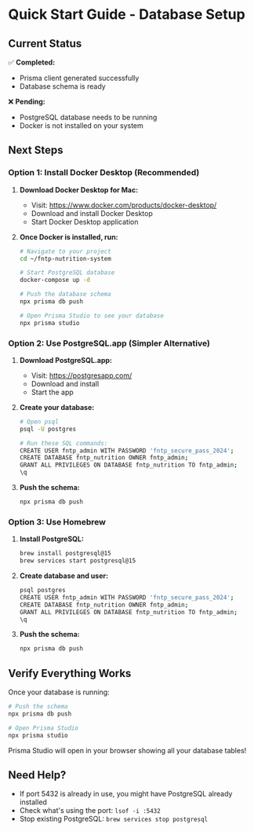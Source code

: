 # Quick Start Guide - Database Setup

## Current Status

✅ **Completed:**
- Prisma client generated successfully
- Database schema is ready

❌ **Pending:**
- PostgreSQL database needs to be running
- Docker is not installed on your system

## Next Steps

### Option 1: Install Docker Desktop (Recommended)

1. **Download Docker Desktop for Mac:**
   - Visit: https://www.docker.com/products/docker-desktop/
   - Download and install Docker Desktop
   - Start Docker Desktop application

2. **Once Docker is installed, run:**
   ```bash
   # Navigate to your project
   cd ~/fntp-nutrition-system
   
   # Start PostgreSQL database
   docker-compose up -d
   
   # Push the database schema
   npx prisma db push
   
   # Open Prisma Studio to see your database
   npx prisma studio
   ```

### Option 2: Use PostgreSQL.app (Simpler Alternative)

1. **Download PostgreSQL.app:**
   - Visit: https://postgresapp.com/
   - Download and install
   - Start the app

2. **Create your database:**
   ```bash
   # Open psql
   psql -U postgres
   
   # Run these SQL commands:
   CREATE USER fntp_admin WITH PASSWORD 'fntp_secure_pass_2024';
   CREATE DATABASE fntp_nutrition OWNER fntp_admin;
   GRANT ALL PRIVILEGES ON DATABASE fntp_nutrition TO fntp_admin;
   \q
   ```

3. **Push the schema:**
   ```bash
   npx prisma db push
   ```

### Option 3: Use Homebrew

1. **Install PostgreSQL:**
   ```bash
   brew install postgresql@15
   brew services start postgresql@15
   ```

2. **Create database and user:**
   ```bash
   psql postgres
   CREATE USER fntp_admin WITH PASSWORD 'fntp_secure_pass_2024';
   CREATE DATABASE fntp_nutrition OWNER fntp_admin;
   GRANT ALL PRIVILEGES ON DATABASE fntp_nutrition TO fntp_admin;
   \q
   ```

3. **Push the schema:**
   ```bash
   npx prisma db push
   ```

## Verify Everything Works

Once your database is running:

```bash
# Push the schema
npx prisma db push

# Open Prisma Studio
npx prisma studio
```

Prisma Studio will open in your browser showing all your database tables!

## Need Help?

- If port 5432 is already in use, you might have PostgreSQL already installed
- Check what's using the port: `lsof -i :5432`
- Stop existing PostgreSQL: `brew services stop postgresql`
